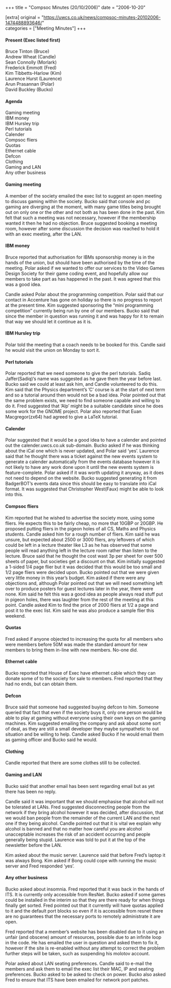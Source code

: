 +++
title = "Compsoc Minutes (20/10/2006)"
date = "2006-10-20"

[extra]
original = "https://uwcs.co.uk/news/compsoc-minutes-20102006-1474488893646/"    
categories = ["Meeting Minutes"]
+++

#### Present (Exec listed first)

Bruce Tinton (Bruce)  
Andrew Wheat (Candle)  
Sean Connolly (Morlark)  
Frederick Emmott (Fred)  
Kim Tibbetts-Harlow (Kim)  
Laurence Hurst (Laurence)  
Arun Prasannan (Polar)  
David Buckley (Bucko)

#### Agenda

Gaming meeting  
IBM money  
IBM Hursley trip  
Perl tutorials  
Calender  
Compsoc fliers  
Quotas  
Ethernet cable  
Defcon  
Clothing  
Gaming and LAN  
Any other business

#### Gaming meeting

A member of the society emailed the exec list to suggest an open meeting to discuss gaming within the society. Bucko said that console and pc gaming are diverging at the moment, with many game titles being brought out on only one or the other and not both as has been done in the past. Kim felt that such a meeting was not necessary, however if the membership wanted it then he had no objection. Bruce suggested booking a meeting room, however after some discussion the decision was reached to hold it with an exec meeting, after the LAN.

#### IBM money

Bruce reported that authorisation for IBMs sponsorship money is in the hands of the union, but should have been authorised by the time of the meeting. Polar asked if we wanted to offer our services to the Video Games Design Society for their game coding event, and hopefully allow our members to take part as has happened in the past. It was agreed that this was a good idea.

Candle asked Polar about the programming competition. Polar said that our contact in Accenture has gone on holiday so there is no progress to report at the present time. Kim suggested sponsoring the “mini programming competition” currently being run by one of our members. Bucko said that since the member in question was running it and was happy for it to remain that way we should let it continue as it is.

#### IBM Hursley trip

Polar told the meeting that a coach needs to be booked for this. Candle said he would visit the union on Monday to sort it.

#### Perl tutorials

Polar reported that we need someone to give the perl tutorials. Sadiq Jaffer(Sadiq)‘s name was suggested as he gave them the year before last. Bucko said we could at least ask him, and Candle volunteered to do this. Kim said that the Physics department’s ’C’ course is at the start of next term and so a tutorial around then would not be a bad idea. Polar pointed out that the same problem exists, we need to find someone capable and willing to do it. Fred suggested that ‘Alp’ might be a suitable candidate since he does some work for the GNOME project. Polar also reported that Euan Macgregor(zx64) had agreed to give a LaTeX tutorial.

#### Calender

Polar suggested that it would be a good idea to have a calender and pointed out the calender.uwcs.co.uk sub-domain. Bucko asked if he was thinking about the iCal one which is never updated, and Polar said ‘yes’. Laurence said that he thought there was a ticket against the new events system to generate a calender automatically from the events database however it is not likely to have any work done upon it until the new events system is feature-complete. Polar asked if it was worth updating it anyway, as it does not need to depend on the website. Bucko suggested generating it from BadgerBOT’s events data since this should be easy to translate into iCal format. It was suggested that Christopher West(Faux) might be able to look into this.

#### Compsoc fliers

Kim reported that he wished to advertise the society more, using some fliers. He expects this to be fairly cheap, no more that 10GBP or 20GBP. He proposed putting fliers in the pigeon holes of all CS, Maths and Physics students. Candle asked him for a rough number of fliers. Kim said he was unsure, but expected about 2500 or 3000 fliers, any leftovers of which could be left in a lecture theater like L3 as he has observed that some people will read anything left in the lecture room rather than listen to the lecture. Bruce said that he thought the cost wast 3p per sheet for over 500 sheets of paper, but societies get a discount on that. Kim initially suggested a 1-sided 1/4 page flier but it was decided that this would be too small and 1/2 page fliers were decided upon. Bucko pointed out that we were given very little money in this year’s budget. Kim asked if there were any objections and, although Polar pointed out that we will need something left over to produce posters for guest lectures later in the year, there were none. Kim said he felt this was a good idea as people always read stuff put in pigeon holes, there was laughter from the rest of the meeting at this point. Candle asked Kim to find the price of 2000 fliers at 1/2 a page and post it to the exec list. Kim said he was also produce a sample flier this weekend.

#### Quotas

Fred asked if anyone objected to increasing the quota for all members who were members before 50M was made the standard amount for new members to bring them in-line with new members. No-one did.

#### Ethernet cable

Bucko reported that House of Exec have ethernet cable which they can donate some of to the society for sale to members. Fred reported that they had no ends, but can obtain them.

#### Defcon

Bruce said that someone had suggested buying defcon to him. Someone queried that fact that even if the society buys it, only one person would be able to play at gaming without everyone using their own keys on the gaming machines. Kim suggested emailing the company and ask about some sort of deal, as they are still a small developer they maybe sympathetic to out situation and be willing to help. Candle asked Bucko if he would email them as gaming officer and Bucko said he would.

#### Clothing

Candle reported that there are some clothes still to be collected.

#### Gaming and LAN

Bucko said that another email has been sent regarding email but as yet there has been no reply.

Candle said it was important that we should emphasise that alcohol will not be tolerated at LANs. Fred suggested disconnecting people from the network if they bring alcohol however it was decided, after discussion, that we would ban people from the remainder of the current LAN and the next one if they being alcohol. Candle pointed out that it is vital we explain why alcohol is banned and that no matter how careful you are alcohol unacceptable increases the risk of an accident occurring and people generally being stupid. Laurence was told to put it at the top of the newsletter before the LAN.

Kim asked about the music server. Laurence said that before Fred’s laptop it was always Bong. Kim asked if Bong could cope with running the music server and Fred responded ‘yes’.

#### Any other business

Bucko asked about insomnia. Fred reported that it was back in the hands of ITS. It is currently only accessible from ResNet. Bucko asked if some games could be installed in the interim so that they are there ready for when things finally get sorted. Fred pointed out that it currently will have quotas applied to it and the default port blocks so even if it is accessible from resnet there are no guarantees that the necessary ports to remotely administrate it are open.

Fred reported that a member’s website has been disabled due to it using an unfair (and obscene) amount of resources, possible due to an infinite loop in the code. He has emailed the user in question and asked them to fix it, however if the site is re-enabled without any attempt to correct the problem further steps will be taken, such as suspending his molotov account.

Polar asked about LAN seating preferences. Candle said to e-mail the members and ask them to email the exec list their MAC, IP and seating preferences. Bucko asked to be asked to check on power. Bucko also asked Fred to ensure that ITS have been emailed for network port patches.
